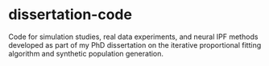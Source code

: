 # dissertation-code
Code for simulation studies, real data experiments, and neural IPF methods developed as part of my PhD dissertation on the iterative proportional fitting algorithm and synthetic population generation.
